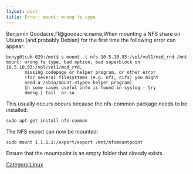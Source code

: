 ```yaml
---
layout: post 
title: Error: mount: wrong fs type
---
```


Benjamin Goodacre,f1\@goodacre.name,When mounting a NFS share on Ubuntu
(and probably Debian) for the first time the following error can appear:

    benyg@tcuk-029:/mnt$ s mount -t nfs 10.5.10.93:/vol/vol1/mcd_rrd /mnt
    mount: wrong fs type, bad option, bad superblock on 10.5.10.93:/vol/vol1/mcd_rrd,
           missing codepage or helper program, or other error
           (for several filesystems (e.g. nfs, cifs) you might
           need a /sbin/mount.<type> helper program)
           In some cases useful info is found in syslog - try
           dmesg | tail  or so

This usually occurs occurs because the nfs-common package needs to be
installed:

    sudo apt-get install nfs-common

The NFS export can now be mounted:

    sudo mount 1.1.1.1:/export/export /mnt/nfsmountpoint

Ensure that the mountpoint is an empty folder that already exists.

[Category:Linux](Category:Linux "wikilink")
